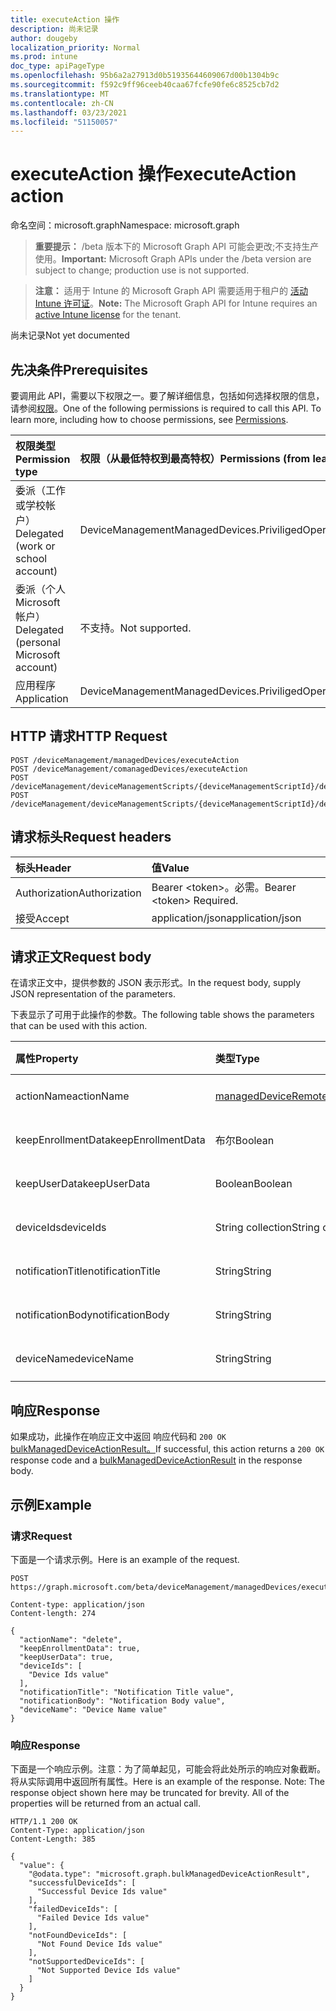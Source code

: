 ```yaml
---
title: executeAction 操作
description: 尚未记录
author: dougeby
localization_priority: Normal
ms.prod: intune
doc_type: apiPageType
ms.openlocfilehash: 95b6a2a27913d0b51935644609067d00b1304b9c
ms.sourcegitcommit: f592c9ff96ceeb40caa67fcfe90fe6c8525cb7d2
ms.translationtype: MT
ms.contentlocale: zh-CN
ms.lasthandoff: 03/23/2021
ms.locfileid: "51150057"
---
```

# <a name="executeaction-action"></a><span data-ttu-id="5cc1a-103">executeAction 操作</span><span class="sxs-lookup"><span data-stu-id="5cc1a-103">executeAction action</span></span>

<span data-ttu-id="5cc1a-104">命名空间：microsoft.graph</span><span class="sxs-lookup"><span data-stu-id="5cc1a-104">Namespace: microsoft.graph</span></span>

> <span data-ttu-id="5cc1a-105">**重要提示：** /beta 版本下的 Microsoft Graph API 可能会更改;不支持生产使用。</span><span class="sxs-lookup"><span data-stu-id="5cc1a-105">**Important:** Microsoft Graph APIs under the /beta version are subject to change; production use is not supported.</span></span>

> <span data-ttu-id="5cc1a-106">**注意：** 适用于 Intune 的 Microsoft Graph API 需要适用于租户的 [活动 Intune 许可证](https://go.microsoft.com/fwlink/?linkid=839381)。</span><span class="sxs-lookup"><span data-stu-id="5cc1a-106">**Note:** The Microsoft Graph API for Intune requires an [active Intune license](https://go.microsoft.com/fwlink/?linkid=839381) for the tenant.</span></span>

<span data-ttu-id="5cc1a-107">尚未记录</span><span class="sxs-lookup"><span data-stu-id="5cc1a-107">Not yet documented</span></span>

## <a name="prerequisites"></a><span data-ttu-id="5cc1a-108">先决条件</span><span class="sxs-lookup"><span data-stu-id="5cc1a-108">Prerequisites</span></span>
<span data-ttu-id="5cc1a-p101">要调用此 API，需要以下权限之一。要了解详细信息，包括如何选择权限的信息，请参阅[权限](/graph/permissions-reference)。</span><span class="sxs-lookup"><span data-stu-id="5cc1a-p101">One of the following permissions is required to call this API. To learn more, including how to choose permissions, see [Permissions](/graph/permissions-reference).</span></span>

|<span data-ttu-id="5cc1a-111">权限类型</span><span class="sxs-lookup"><span data-stu-id="5cc1a-111">Permission type</span></span>|<span data-ttu-id="5cc1a-112">权限（从最低特权到最高特权）</span><span class="sxs-lookup"><span data-stu-id="5cc1a-112">Permissions (from least to most privileged)</span></span>|
|:---|:---|
|<span data-ttu-id="5cc1a-113">委派（工作或学校帐户）</span><span class="sxs-lookup"><span data-stu-id="5cc1a-113">Delegated (work or school account)</span></span>|<span data-ttu-id="5cc1a-114">DeviceManagementManagedDevices.PriviligedOperation.All</span><span class="sxs-lookup"><span data-stu-id="5cc1a-114">DeviceManagementManagedDevices.PriviligedOperation.All</span></span>|
|<span data-ttu-id="5cc1a-115">委派（个人 Microsoft 帐户）</span><span class="sxs-lookup"><span data-stu-id="5cc1a-115">Delegated (personal Microsoft account)</span></span>|<span data-ttu-id="5cc1a-116">不支持。</span><span class="sxs-lookup"><span data-stu-id="5cc1a-116">Not supported.</span></span>|
|<span data-ttu-id="5cc1a-117">应用程序</span><span class="sxs-lookup"><span data-stu-id="5cc1a-117">Application</span></span>|<span data-ttu-id="5cc1a-118">DeviceManagementManagedDevices.PriviligedOperation.All</span><span class="sxs-lookup"><span data-stu-id="5cc1a-118">DeviceManagementManagedDevices.PriviligedOperation.All</span></span>|

## <a name="http-request"></a><span data-ttu-id="5cc1a-119">HTTP 请求</span><span class="sxs-lookup"><span data-stu-id="5cc1a-119">HTTP Request</span></span>
<!-- {
  "blockType": "ignored"
}
-->
``` http
POST /deviceManagement/managedDevices/executeAction
POST /deviceManagement/comanagedDevices/executeAction
POST /deviceManagement/deviceManagementScripts/{deviceManagementScriptId}/deviceRunStates/{deviceManagementScriptDeviceStateId}/managedDevice/users/{userId}/managedDevices/executeAction
POST /deviceManagement/deviceManagementScripts/{deviceManagementScriptId}/deviceRunStates/{deviceManagementScriptDeviceStateId}/managedDevice/detectedApps/{detectedAppId}/managedDevices/executeAction
```

## <a name="request-headers"></a><span data-ttu-id="5cc1a-120">请求标头</span><span class="sxs-lookup"><span data-stu-id="5cc1a-120">Request headers</span></span>
|<span data-ttu-id="5cc1a-121">标头</span><span class="sxs-lookup"><span data-stu-id="5cc1a-121">Header</span></span>|<span data-ttu-id="5cc1a-122">值</span><span class="sxs-lookup"><span data-stu-id="5cc1a-122">Value</span></span>|
|:---|:---|
|<span data-ttu-id="5cc1a-123">Authorization</span><span class="sxs-lookup"><span data-stu-id="5cc1a-123">Authorization</span></span>|<span data-ttu-id="5cc1a-124">Bearer &lt;token&gt;。必需。</span><span class="sxs-lookup"><span data-stu-id="5cc1a-124">Bearer &lt;token&gt; Required.</span></span>|
|<span data-ttu-id="5cc1a-125">接受</span><span class="sxs-lookup"><span data-stu-id="5cc1a-125">Accept</span></span>|<span data-ttu-id="5cc1a-126">application/json</span><span class="sxs-lookup"><span data-stu-id="5cc1a-126">application/json</span></span>|

## <a name="request-body"></a><span data-ttu-id="5cc1a-127">请求正文</span><span class="sxs-lookup"><span data-stu-id="5cc1a-127">Request body</span></span>
<span data-ttu-id="5cc1a-128">在请求正文中，提供参数的 JSON 表示形式。</span><span class="sxs-lookup"><span data-stu-id="5cc1a-128">In the request body, supply JSON representation of the parameters.</span></span>

<span data-ttu-id="5cc1a-129">下表显示了可用于此操作的参数。</span><span class="sxs-lookup"><span data-stu-id="5cc1a-129">The following table shows the parameters that can be used with this action.</span></span>

|<span data-ttu-id="5cc1a-130">属性</span><span class="sxs-lookup"><span data-stu-id="5cc1a-130">Property</span></span>|<span data-ttu-id="5cc1a-131">类型</span><span class="sxs-lookup"><span data-stu-id="5cc1a-131">Type</span></span>|<span data-ttu-id="5cc1a-132">说明</span><span class="sxs-lookup"><span data-stu-id="5cc1a-132">Description</span></span>|
|:---|:---|:---|
|<span data-ttu-id="5cc1a-133">actionName</span><span class="sxs-lookup"><span data-stu-id="5cc1a-133">actionName</span></span>|[<span data-ttu-id="5cc1a-134">managedDeviceRemoteAction</span><span class="sxs-lookup"><span data-stu-id="5cc1a-134">managedDeviceRemoteAction</span></span>](../resources/intune-devices-manageddeviceremoteaction.md)|<span data-ttu-id="5cc1a-135">尚未记录</span><span class="sxs-lookup"><span data-stu-id="5cc1a-135">Not yet documented</span></span>|
|<span data-ttu-id="5cc1a-136">keepEnrollmentData</span><span class="sxs-lookup"><span data-stu-id="5cc1a-136">keepEnrollmentData</span></span>|<span data-ttu-id="5cc1a-137">布尔</span><span class="sxs-lookup"><span data-stu-id="5cc1a-137">Boolean</span></span>|<span data-ttu-id="5cc1a-138">尚未记录</span><span class="sxs-lookup"><span data-stu-id="5cc1a-138">Not yet documented</span></span>|
|<span data-ttu-id="5cc1a-139">keepUserData</span><span class="sxs-lookup"><span data-stu-id="5cc1a-139">keepUserData</span></span>|<span data-ttu-id="5cc1a-140">Boolean</span><span class="sxs-lookup"><span data-stu-id="5cc1a-140">Boolean</span></span>|<span data-ttu-id="5cc1a-141">尚未记录</span><span class="sxs-lookup"><span data-stu-id="5cc1a-141">Not yet documented</span></span>|
|<span data-ttu-id="5cc1a-142">deviceIds</span><span class="sxs-lookup"><span data-stu-id="5cc1a-142">deviceIds</span></span>|<span data-ttu-id="5cc1a-143">String collection</span><span class="sxs-lookup"><span data-stu-id="5cc1a-143">String collection</span></span>|<span data-ttu-id="5cc1a-144">尚未记录</span><span class="sxs-lookup"><span data-stu-id="5cc1a-144">Not yet documented</span></span>|
|<span data-ttu-id="5cc1a-145">notificationTitle</span><span class="sxs-lookup"><span data-stu-id="5cc1a-145">notificationTitle</span></span>|<span data-ttu-id="5cc1a-146">String</span><span class="sxs-lookup"><span data-stu-id="5cc1a-146">String</span></span>|<span data-ttu-id="5cc1a-147">尚未记录</span><span class="sxs-lookup"><span data-stu-id="5cc1a-147">Not yet documented</span></span>|
|<span data-ttu-id="5cc1a-148">notificationBody</span><span class="sxs-lookup"><span data-stu-id="5cc1a-148">notificationBody</span></span>|<span data-ttu-id="5cc1a-149">String</span><span class="sxs-lookup"><span data-stu-id="5cc1a-149">String</span></span>|<span data-ttu-id="5cc1a-150">尚未记录</span><span class="sxs-lookup"><span data-stu-id="5cc1a-150">Not yet documented</span></span>|
|<span data-ttu-id="5cc1a-151">deviceName</span><span class="sxs-lookup"><span data-stu-id="5cc1a-151">deviceName</span></span>|<span data-ttu-id="5cc1a-152">String</span><span class="sxs-lookup"><span data-stu-id="5cc1a-152">String</span></span>|<span data-ttu-id="5cc1a-153">尚未记录</span><span class="sxs-lookup"><span data-stu-id="5cc1a-153">Not yet documented</span></span>|



## <a name="response"></a><span data-ttu-id="5cc1a-154">响应</span><span class="sxs-lookup"><span data-stu-id="5cc1a-154">Response</span></span>
<span data-ttu-id="5cc1a-155">如果成功，此操作在响应正文中返回 响应代码和 `200 OK` [bulkManagedDeviceActionResult。](../resources/intune-devices-bulkmanageddeviceactionresult.md)</span><span class="sxs-lookup"><span data-stu-id="5cc1a-155">If successful, this action returns a `200 OK` response code and a [bulkManagedDeviceActionResult](../resources/intune-devices-bulkmanageddeviceactionresult.md) in the response body.</span></span>

## <a name="example"></a><span data-ttu-id="5cc1a-156">示例</span><span class="sxs-lookup"><span data-stu-id="5cc1a-156">Example</span></span>

### <a name="request"></a><span data-ttu-id="5cc1a-157">请求</span><span class="sxs-lookup"><span data-stu-id="5cc1a-157">Request</span></span>
<span data-ttu-id="5cc1a-158">下面是一个请求示例。</span><span class="sxs-lookup"><span data-stu-id="5cc1a-158">Here is an example of the request.</span></span>
``` http
POST https://graph.microsoft.com/beta/deviceManagement/managedDevices/executeAction

Content-type: application/json
Content-length: 274

{
  "actionName": "delete",
  "keepEnrollmentData": true,
  "keepUserData": true,
  "deviceIds": [
    "Device Ids value"
  ],
  "notificationTitle": "Notification Title value",
  "notificationBody": "Notification Body value",
  "deviceName": "Device Name value"
}
```

### <a name="response"></a><span data-ttu-id="5cc1a-159">响应</span><span class="sxs-lookup"><span data-stu-id="5cc1a-159">Response</span></span>
<span data-ttu-id="5cc1a-p102">下面是一个响应示例。注意：为了简单起见，可能会将此处所示的响应对象截断。将从实际调用中返回所有属性。</span><span class="sxs-lookup"><span data-stu-id="5cc1a-p102">Here is an example of the response. Note: The response object shown here may be truncated for brevity. All of the properties will be returned from an actual call.</span></span>
``` http
HTTP/1.1 200 OK
Content-Type: application/json
Content-Length: 385

{
  "value": {
    "@odata.type": "microsoft.graph.bulkManagedDeviceActionResult",
    "successfulDeviceIds": [
      "Successful Device Ids value"
    ],
    "failedDeviceIds": [
      "Failed Device Ids value"
    ],
    "notFoundDeviceIds": [
      "Not Found Device Ids value"
    ],
    "notSupportedDeviceIds": [
      "Not Supported Device Ids value"
    ]
  }
}
```




